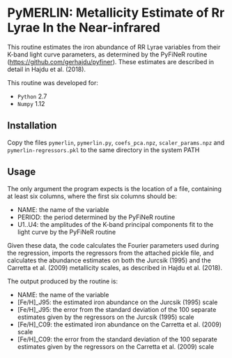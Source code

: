 # PyMERLIN: Metallicity Estimate of Rr Lyrae In the Near-infrared

This routine estimates the iron abundance of RR Lyrae variables from their K-band light curve parameters,
as determined by the PyFiNeR routine (https://github.com/gerhajdu/pyfiner). These estimates are described
in detail in Hajdu et al. (2018).

This routine was developed for:
- `Python` 2.7
- `Numpy` 1.12

## Installation

Copy the files `pymerlin`, `pymerlin.py`, `coefs_pca.npz`, `scaler_params.npz` and `pymerlin-regressors.pkl`
to the same directory in the system PATH

## Usage

The only argument the program expects is the location of a file, containing at least six columns,
where the first six columns should be:
- NAME: the name of the variable
- PERIOD: the period determined by the PyFiNeR routine
- U1..U4: the amplitudes of the K-band principal components fit to the light curve by the PyFiNeR routine

Given these data, the code calculates the Fourier parameters used during the regression, imports
the regressors from the attached pickle file, and calculates the abundance estimates on both the
Jurcsik (1995) and the Carretta et al. (2009) metallicity scales, as described in Hajdu et al. (2018).

The output produced by the routine is:
- NAME: the name of the variable
- [Fe/H]_J95: the estimated iron abundance on the Jurcsik (1995) scale
- [Fe/H]_J95: the error from the standard deviation of the 100 separate estimates given by the
regressors on the Jurcsik (1995) scale
- [Fe/H]_C09: the estimated iron abundance on the Carretta et al. (2009) scale
- [Fe/H]_C09: the error from the standard deviation of the 100 separate estimates given by the
regressors on the Carretta et al. (2009) scale
